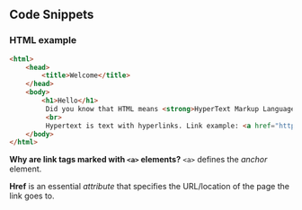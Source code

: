 ## Code Snippets

### HTML example

```markdown
<html>
    <head>
        <title>Welcome</title>    
    </head>
    <body>
        <h1>Hello</h1>
         Did you know that HTML means <strong>HyperText Markup Language</strong>? 
         <br>
         Hypertext is text with hyperlinks. Link example: <a href="https://en.wikipedia.org/wiki/HTML">HTML (Wikipedia)</a>
    </body>
</html>
```

**Why are link tags marked with `<a>` elements?**
`<a>` defines the *anchor* element. 

**Href** is an essential *attribute* that specifies the URL/location of the page the link goes to.
